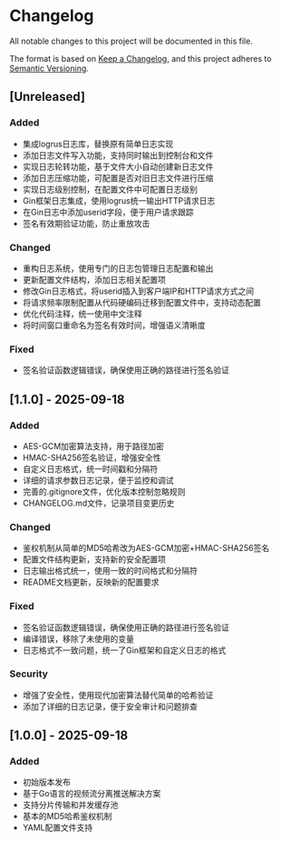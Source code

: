 # Changelog

All notable changes to this project will be documented in this file.

The format is based on [Keep a Changelog](https://keepachangelog.com/en/1.0.0/),
and this project adheres to [Semantic Versioning](https://semver.org/spec/v2.0.0.html).

## [Unreleased]

### Added
- 集成logrus日志库，替换原有简单日志实现
- 添加日志文件写入功能，支持同时输出到控制台和文件
- 实现日志轮转功能，基于文件大小自动创建新日志文件
- 添加日志压缩功能，可配置是否对旧日志文件进行压缩
- 实现日志级别控制，在配置文件中可配置日志级别
- Gin框架日志集成，使用logrus统一输出HTTP请求日志
- 在Gin日志中添加userid字段，便于用户请求跟踪
- 签名有效期验证功能，防止重放攻击

### Changed
- 重构日志系统，使用专门的日志包管理日志配置和输出
- 更新配置文件结构，添加日志相关配置项
- 修改Gin日志格式，将userid插入到客户端IP和HTTP请求方式之间
- 将请求频率限制配置从代码硬编码迁移到配置文件中，支持动态配置
- 优化代码注释，统一使用中文注释
- 将时间窗口重命名为签名有效时间，增强语义清晰度

### Fixed
- 签名验证函数逻辑错误，确保使用正确的路径进行签名验证

## [1.1.0] - 2025-09-18

### Added
- AES-GCM加密算法支持，用于路径加密
- HMAC-SHA256签名验证，增强安全性
- 自定义日志格式，统一时间戳和分隔符
- 详细的请求参数日志记录，便于监控和调试
- 完善的.gitignore文件，优化版本控制忽略规则
- CHANGELOG.md文件，记录项目变更历史

### Changed
- 鉴权机制从简单的MD5哈希改为AES-GCM加密+HMAC-SHA256签名
- 配置文件结构更新，支持新的安全配置项
- 日志输出格式统一，使用一致的时间格式和分隔符
- README文档更新，反映新的配置要求

### Fixed
- 签名验证函数逻辑错误，确保使用正确的路径进行签名验证
- 编译错误，移除了未使用的变量
- 日志格式不一致问题，统一了Gin框架和自定义日志的格式

### Security
- 增强了安全性，使用现代加密算法替代简单的哈希验证
- 添加了详细的日志记录，便于安全审计和问题排查

## [1.0.0] - 2025-09-18

### Added
- 初始版本发布
- 基于Go语言的视频流分离推送解决方案
- 支持分片传输和并发缓存池
- 基本的MD5哈希鉴权机制
- YAML配置文件支持